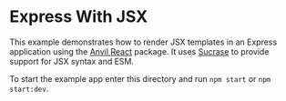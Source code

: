 # Express With JSX

This example demonstrates how to render JSX templates in an Express application using the [Anvil React] package. It uses [Sucrase] to provide support for JSX syntax and ESM.

To start the example app enter this directory and run `npm start` or `npm start:dev`.

[Anvil React]: https://github.com/Financial-Times/anvil/tree/master/packages/anvil-server-react
[Sucrase]: https://github.com/alangpierce/sucrase
